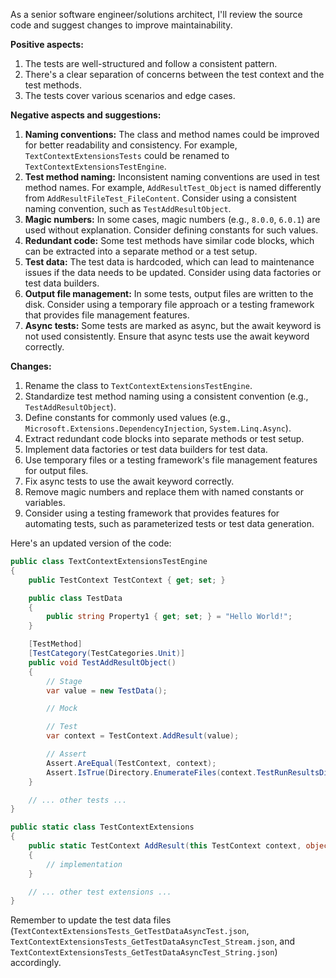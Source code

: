 As a senior software engineer/solutions architect, I'll review the source code and suggest changes to improve maintainability.

**Positive aspects:**

1. The tests are well-structured and follow a consistent pattern.
2. There's a clear separation of concerns between the test context and the test methods.
3. The tests cover various scenarios and edge cases.

**Negative aspects and suggestions:**

1. **Naming conventions:** The class and method names could be improved for better readability and consistency. For example, `TextContextExtensionsTests` could be renamed to `TextContextExtensionsTestEngine`.
2. **Test method naming:** Inconsistent naming conventions are used in test method names. For example, `AddResultTest_Object` is named differently from `AddResultFileTest_FileContent`. Consider using a consistent naming convention, such as `TestAddResultObject`.
3. **Magic numbers:** In some cases, magic numbers (e.g., `8.0.0`, `6.0.1`) are used without explanation. Consider defining constants for such values.
4. **Redundant code:** Some test methods have similar code blocks, which can be extracted into a separate method or a test setup.
5. **Test data:** The test data is hardcoded, which can lead to maintenance issues if the data needs to be updated. Consider using data factories or test data builders.
6. **Output file management:** In some tests, output files are written to the disk. Consider using a temporary file approach or a testing framework that provides file management features.
7. **Async tests:** Some tests are marked as async, but the await keyword is not used consistently. Ensure that async tests use the await keyword correctly.

**Changes:**

1. Rename the class to `TextContextExtensionsTestEngine`.
2. Standardize test method naming using a consistent convention (e.g., `TestAddResultObject`).
3. Define constants for commonly used values (e.g., `Microsoft.Extensions.DependencyInjection`, `System.Linq.Async`).
4. Extract redundant code blocks into separate methods or test setup.
5. Implement data factories or test data builders for test data.
6. Use temporary files or a testing framework's file management features for output files.
7. Fix async tests to use the await keyword correctly.
8. Remove magic numbers and replace them with named constants or variables.
9. Consider using a testing framework that provides features for automating tests, such as parameterized tests or test data generation.

Here's an updated version of the code:
```csharp
public class TextContextExtensionsTestEngine
{
    public TestContext TestContext { get; set; }

    public class TestData
    {
        public string Property1 { get; set; } = "Hello World!";
    }

    [TestMethod]
    [TestCategory(TestCategories.Unit)]
    public void TestAddResultObject()
    {
        // Stage
        var value = new TestData();

        // Mock

        // Test
        var context = TestContext.AddResult(value);

        // Assert
        Assert.AreEqual(TestContext, context);
        Assert.IsTrue(Directory.EnumerateFiles(context.TestRunResultsDirectory, "*.json").Any());
    }

    // ... other tests ...
}

public static class TestContextExtensions
{
    public static TestContext AddResult(this TestContext context, object value)
    {
        // implementation
    }

    // ... other test extensions ...
}
```
Remember to update the test data files (`TextContextExtensionsTests_GetTestDataAsyncTest.json`, `TextContextExtensionsTests_GetTestDataAsyncTest_Stream.json`, and `TextContextExtensionsTests_GetTestDataAsyncTest_String.json`) accordingly.